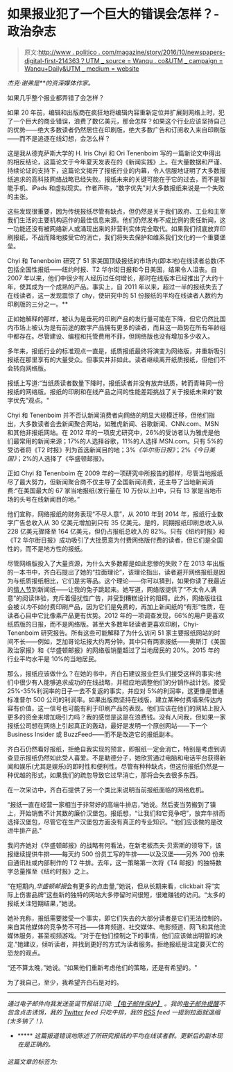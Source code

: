# 如果报业犯了一个巨大的错误会怎样？-政治杂志

> 原文:[http://www . politico . com/magazine/story/2016/10/newspapers-digital-first-214363？UTM _ source = Wanqu . co&UTM _ campaign = Wanqu+Daily&UTM _ medium = website](http://www.politico.com/magazine/story/2016/10/newspapers-digital-first-214363?utm_source=wanqu.co&utm_campaign=Wanqu+Daily&utm_medium=website)

<footer class="content-notes magazine-notes">

*杰克·谢弗是**的资深媒体作家。*

</footer>

如果几乎整个报业都弄错了会怎样？

如果 20 年前，编辑和出版商在疯狂地将编辑内容重新定位并扩展到网络上时，犯了一个巨大的商业错误，浪费了数亿美元，那会怎样？如果这个行业应该坚持自己的优势——绝大多数读者仍然居住在印刷版，绝大多数广告和订阅收入来自印刷版——而不是追逐在线幻想，会怎么样？

这是我从德克萨斯大学的 H. Iris Chyi 和 Ori Tenenboim 写的一篇新论文中得出的相反结论，这篇论文于今年夏天发表在的《新闻实践》上。在大量数据和严谨、持续论证的支持下，这篇论文揭开了报纸行业的内幕，令人信服地证明了大多数报纸追求的高科技网络战略已经失败。报纸未来的关键可能在于它的过去，而不是智能手机、iPads 和虚拟现实。作者声称，“数字优先”对大多数报纸来说是一个失败的主张。

这些发现很重要，因为传统报纸尽管有缺点，但仍然是关于我们政府、工业和主宰我们生活的主要机构运作的最佳信息来源。他们仍然发布不成比例的责任新闻，这一功能还没有被网络新人或涌现出来的非营利实体完全取代。如果我们彻底放弃印刷报纸，不战而降地接受它的消亡，我们将失去保护和维系我们文化的一个重要堡垒。

Chyi 和 Tenenboim 研究了 51 家美国顶级报纸的市场内(即本地)在线读者总数(不包括全国性报纸——纽约时报、T2 华尔街日报和今日美国，结果令人沮丧。自 2007 年以来，他们中很少有人经历过任何增长，那时在线版本已经推出了大约十年，使其成为一个成熟的产品。事实上，自 2011 年以来，超过一半的报纸失去了在线读者，这一发现震惊了 chy，使研究中的 51 份报纸的平均在线读者人数约为印刷版的三分之一。**

正如她解释的那样，被认为是垂死的印刷产品的发行量可能在下降，但它仍然比国内市场上被认为是有前途的数字产品拥有更多的读者，而且这一趋势在所有年龄组中都存在。尽管建设、编程和托管费用不菲，但网络版也没有增加多少收入。

多年来，报纸行业的标准观点一直是，纸质报纸最终将演变为网络版，并重新吸引报纸在那里享有的大量受众。但事实并非如此。读者继续离开纸质报纸，但他们不会转向网络版。

报纸上写道:“当纸质读者数量下降时，报纸读者并没有放弃纸质，转而青睐同一份报纸的网络版。报纸的印刷和在线产品之间的性能差距挑战了关于报纸未来的“数字优先”观点。"

Chyi 和 Tenenboim 并不否认新闻消费者向网络的明显大规模迁移，但他们指出，大多数读者会去新闻聚合网站，如雅虎新闻、谷歌新闻、CNN.com、MSN 和其他非报纸网站。在 2012 年的一项皮尤研究中，26%的受访者认为雅虎是他们最常用的新闻来源；17%的人选择谷歌，11%的人选择 MSN.com。只有 5%的受访者将《T2 时报》列为首选新闻目的地；3%*《华尔街日报》*；2%*《今日美国》*；2%的人选择了《华盛顿邮报》。

正如 Chyi 和 Tenenboim 在 2009 年的一项研究中所报告的那样，尽管当地报纸尽了最大努力，但新闻聚合商不仅主导了全国新闻消费，还主导了当地新闻消费:“在美国最大的 67 家当地报纸(发行量在 10 万份以上)中，只有 13 家是当地市场的头号在线新闻目的地。”

他们宣称，网络报纸的财务表现“不尽人意”，从 2010 年到 2014 年，报纸行业数字广告总收入从 30 亿美元增加到只有 35 亿美元。是的，同期报纸印刷总收入从 228 亿美元骤降至 164 亿美元，但仍占报纸总收入的 82%。只有《纽约时报》和《T2 华尔街日报》成功吸引了大批愿意为付费网络版付费的读者，但它们是全国性的，而不是地方性的报纸。

尽管网络版投入了大量资源，为什么大多数都是如此悲惨的失败？在 2013 年出版的一本书中，齐白石提出了她的“拉面理论”，该理论指出，读者避开网络报纸是因为与纸质报纸相比，它们是劣等品。这个理论——你可以猜到，如果你读了我最近的[情人节](http://www.politico.com/magazine/story/2016/09/newspapers-print-news-online-journalism-214238)到新闻纸——让我的兔子跳起来。她写道，网络版提供了“不太令人满意”的阅读体验，充斥着侵扰性广告，并受到糟糕设计的阻碍。此外，网络版往往会被*认为*不如付费印刷产品，因为它们是免费的，再加上新闻纸的“有形”性质，在读者心目中它比像素产品更有优势。2012 年的一项调查发现，66%的用户更喜欢纸质版的日报，而不是网络版。甚至大多数年轻读者更喜欢印刷，Chyi-Tenenboim 研究报告。所有这些可能解释了为什么访问 51 家主要报纸网站的时间不长——例如，芝加哥论坛报大约两分钟。其中只有两家报纸——奥斯汀《美国政治家报》和《华盛顿邮报》的网络版销量超过了当地居民的 20%。2015 年的行业平均水平是 10%的当地居民。

那么，报纸应该做什么？在她的书中，齐白石建议报业巨头们接受这样的事实:他们中很少有人能够追求成功的在线战略，并相应地调整他们的分销作战计划。接受 25%-35%利润率的日子一去不复返的事实，并应对 5%的利润率，这更像是普通标准普尔 500 公司的利润率。如果出版商坚持在线版，建立某种付费墙来传达内容有价值，这一信号也可能有利于印刷产品的表现。他们应该在他们的网站上投入更多的资金来增加吸引力吗？我的感觉是这是在浪费钱。没有人问我，但如果一家报纸公司想在网络上引起真正的轰动，最好是发明一个原创网站——下一个 Business Insider 或 BuzzFeed——而不是改造它的报纸副本。

齐白石仍然看好报纸，拒绝自我实现的预言，即报纸一定会消亡，特别是考虑到调查显示报纸仍然如此受人喜爱。不是勒德分子，她欣赏通过电脑和电话平台获得新闻和娱乐(尤其是娱乐)的即时性和便利性。尽管有种种缺点，但这份报纸仍然是一种优越的形式，如果我们的疏忽导致它过早消亡，那将会失去很多东西。

在一次采访中，齐白石提供了另一个类比来说明当前报纸面临的网络危机。

“报纸一直在经营一家相当于非常好的高端牛排店，”她说。然后麦当劳搬到了镇上，开始销售不计其数的廉价汉堡包。报纸想，“让我们和它竞争吧”，放弃牛排而选择汉堡包，尽管它在生产汉堡包方面没有真正的专业知识。"他们应该做的是改进牛排产品."

我问齐她对《华盛顿邮报》的战略有何看法，在新老板杰夫·贝索斯的领导下，该报继续提供牛排——每天约 500 份员工写的牛排——以及汉堡——另外 700 份来自通讯社或内部制作的 T2 牛排。去年，这一策略第一次将《T4 邮报》的独特数字总量推至《纽约时报》之上。

“在短期内,*华盛顿邮报*会有更多的点击量,”她说，但从长期来看，clickbait 将“实际上伤害品牌”这些新的独特的网站大多停留时间很短，很难赚钱的访问。“太多的报纸关注短期结果，”她说。

她补充称，报纸需要接受一个事实，即它们失去的大部分读者是它们无法控制的。来自其他媒体的竞争势不可挡——体育频道、社交媒体、电影频道、网飞和其他流媒体服务，甚至视频游戏。"对于在他们控制之下的事情，他们应该做出明智的决定."她建议，倾听读者，并找到更好的方式为读者服务。拒绝报纸是注定要灭亡的恐龙的观点。

“还不算太晚，”她说。"如果他们重新考虑他们的策略，还是有希望的。"

为了我自己，至少，我希望齐白石是对的。

*******

*通过电子邮件向我发送圣诞节报纸订阅: [【电子邮件保护】](/cdn-cgi/l/email-protection#1d6e757c7b786f336d72717469747e725d7a707c7471337e7270) 。我的[电子邮件提醒](http://politico.us2.list-manage.com/subscribe?u=26f1798168150c8a8ed512264&id=151813914f)不包含点击诱饵，我的 [Twitter](https://twitter.com/jackshafer) feed 只吃牛排，我的 [RSS](http://www.politico.com/rss/jackshafer.xml) feed 一提到拉面就退缩(太多钠了！).*

* ***** *这篇报道错误地陈述了所研究报纸的平均在线读者群。更新后的副本现在是正确的。*

<aside class="content-categories">

###### 这篇文章的标签为:

</aside>
